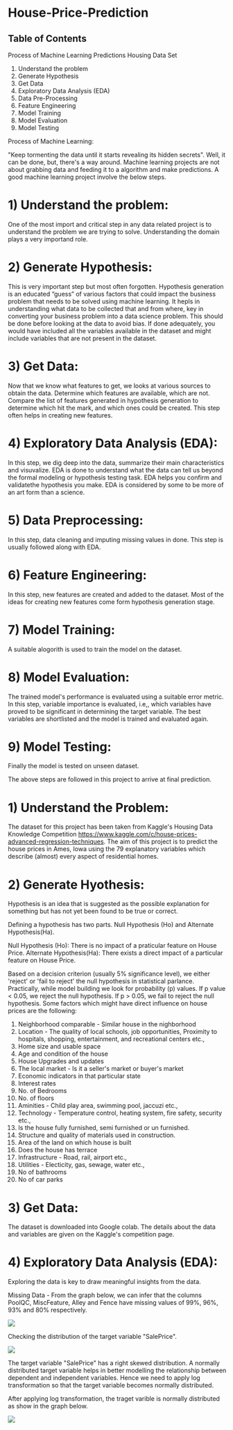 # House-Price-Prediction

## Table of Contents

Process of Machine Learning Predictions
Housing Data Set
1) Understand the problem
2) Generate Hypothesis 
3) Get Data
4) Exploratory Data Analysis (EDA)
5) Data Pre-Processing
6) Feature Engineering 
7) Model Training 
8) Model Evaluation
9) Model Testing

Process of Machine Learning: 

"Keep tormenting the data until it starts revealing its hidden secrets". Well, it can be done, but, there's a way around. Machine learning projects are not about grabbing data and feeding it to a algorithm and make predictions. A good machine learning project involve the below steps.

# 1) Understand the problem: 

One of the most import and critical step in any data related project is to understand the problem we are trying to solve. Understanding the domain plays a very importand role. 

# 2) Generate Hypothesis: 

This is very important step but most often forgotten. Hypothesis generation is an educated “guess” of various factors that could impact the business problem that needs to be solved using machine learning. It hepls in understanding what data to be collected that and from where, key in converting your business problem into a data science problem. This should be done before looking at the data to avoid bias. If done adequately, you would have included all the variables available in the dataset and might include variables that are not present in the dataset.

# 3) Get Data: 

Now that we know what features to get, we looks at various sources to obtain the data. Determine which features are available, which are not. Compare the list of features generated in hypothesis generation to determine which hit the mark, and which ones could be created. This step often helps in creating new features.

# 4) Exploratory Data Analysis (EDA): 

In this step, we dig deep into the data, summarize their main characteristics and visuvalize. EDA is done to understand what the data can tell us beyond the formal modeling or hypothesis testing task. EDA helps you confirm and validatethe hypothesis you make. EDA is considered by some to be more of an art form than a science.

# 5) Data Preprocessing: 

In this step, data cleaning and imputing missing values in done. This step is usually followed along with EDA.

# 6) Feature Engineering: 

In this step, new features are created and added to the dataset. Most of the ideas for creating new features come form hypothesis generation stage. 

# 7) Model Training: 

A suitable alogorith is used to train the model on the dataset.

# 8) Model Evaluation: 

The trained model's performance is evaluated using a suitable error metric. In this step, variable importance is evaluated, i.e,, which variables have proved to be significant in determining the target variable. The best variables are shortlisted and the model is trained and evaluated again. 

# 9) Model Testing: 

Finally the model is tested on unseen dataset.

The above steps are followed in this project to arrive at final prediction.

# 1) Understand the Problem: 

The dataset for this project has been taken from Kaggle's Housing Data  Knowledge Competition https://www.kaggle.com/c/house-prices-advanced-regression-techniques. The aim of this project is to predict the house prices in Ames, Iowa using the 79 explanatory variables which describe (almost) every aspect of residential homes.

# 2) Generate Hyothesis: 

Hypothesis is an idea that is suggested as the possible explanation for something but has not yet been found to be true or correct.

Defining a hypothesis has two parts. Null Hypothesis (Ho) and Alternate Hypothesis(Ha).

Null Hypothesis (Ho): There is no impact of a praticular feature on House Price. 
Alternate Hypothesis(Ha): There exists a direct impact of a particular feature on House Price.

Based on a decision criterion (usually 5% significance level), we either 'reject' or 'fail to reject' the null hypothesis in statistical parlance. Practically, while model building we look for probability (p) values. If p value < 0.05, we reject the null hypothesis. If p > 0.05, we fail to reject the null hypothesis. Some factors which might have direct influence on house prices are the following:

1. Neighborhood comparable - Similar house in the nighborhood
2. Location - The quality of local schools, job opportunities, Proximity to hospitals, shopping, entertainment, and recreational centers etc.,
3. Home size and usable space
4. Age and condition of the house
5. House Upgrades and updates
6. The local market - Is it a seller's market or buyer's market
7. Economic indicators in that particular state
8. Interest rates
9. No. of Bedrooms
10. No. of floors
11. Aminities - Child play area, swimming pool, jaccuzi etc.,
12. Technology - Temperature control, heating system, fire safety, security etc.,
13. Is the house fully furnished, semi furnished or un furnished.
14. Structure and quality of materials used in construction.
15. Area of the land on which house is built
16. Does the house has terrace
17. Infrastructure - Road, rail, airport etc.,
18. Utilities - Electicity, gas, sewage, water etc.,
19. No of bathrooms
20. No of car parks

# 3) Get Data:

The dataset is downloaded into Google colab. The details about the data and variables are given on the Kaggle's competition page.

# 4) Exploratory Data Analysis (EDA): 

Exploring the data is key to draw meaningful insights from the data. 

Missing Data - From the graph below, we can infer that the columns PoolQC, MiscFeature, Alley and Fence have missing values of 99%, 96%, 93% and 80% respectively.


![](Images/Barplot.png)

Checking the distribution of the target variable "SalePrice".

![](Images/Distributionplot.png)

The target variable "SalePrice" has a right skewed distribution. A normally distributed target variable helps in better modelling the relationship between dependent and independent variables. Hence we need to apply log transformation so that the target variable becomes normally distributed.

After applying log transformation, the traget varible is normally distributed as show in the graph below.

![](Images/skewness.png)



